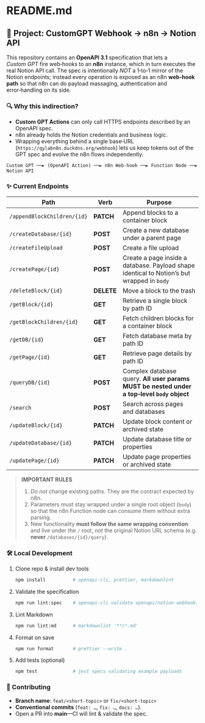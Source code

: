 # README.md

## 📑 Project: CustomGPT Webhook → n8n → Notion API

This repository contains an **OpenAPI 3.1** specification that lets a *Custom GPT* fire web‑hooks to an **n8n** instance, which in turn executes the real Notion API call.
The spec is intentionally *NOT* a 1‑to‑1 mirror of the Notion endpoints; instead every operation is exposed as an n8n **web‑hook path** so that n8n can do payload massaging, authentication and error‑handling on its side.

### 🔍 Why this indirection?

* **Custom GPT Actions** can only call HTTPS endpoints described by an OpenAPI spec.
* n8n already holds the Notion credentials and business logic.
* Wrapping everything behind a single base‑URL (`https://qylabn8n.duckdns.org/webhook`) lets us keep tokens out of the GPT spec and evolve the n8n flows independently.

```
Custom GPT ──► (OpenAPI Action) ──► n8n Web‑hook ──► Function Node ──► Notion API
```

### ✨ Current Endpoints


| Path | Verb | Purpose |
| ----- | ----- | ------- |
| `/appendBlockChildren/{id}` | **PATCH** | Append blocks to a container block |
| `/createDatabase/{id}` | **POST** | Create a new database under a parent page |
| `/createFileUpload` | **POST** | Create a file upload |
| `/createPage/{id}` | **POST** | Create a page inside a database. Payload shape identical to Notion’s but wrapped in `body` |
| `/deleteBlock/{id}` | **DELETE** | Move a block to the trash |
| `/getBlock/{id}` | **GET** | Retrieve a single block by path ID |
| `/getBlockChildren/{id}` | **GET** | Fetch children blocks for a container block |
| `/getDB/{id}` | **GET** | Fetch database meta by path ID |
| `/getPage/{id}` | **GET** | Retrieve page details by path ID |
| `/queryDB/{id}` | **POST** | Complex database query.  **All user params MUST be nested under a top‑level `body` object** |
| `/search` | **POST** | Search across pages and databases |
| `/updateBlock/{id}` | **PATCH** | Update block content or archived state |
| `/updateDatabase/{id}` | **PATCH** | Update database title or properties |
| `/updatePage/{id}` | **PATCH** | Update page properties or archived state |
> **IMPORTANT RULES**
>
> 1. *Do not* change existing paths. They are the contract expected by n8n.
> 2. Parameters must stay wrapped under a single root object (`body`) so that the n8n Function node can consume them without extra parsing.
> 3. New functionality **must follow the same wrapping convention** and live under the `/` root, *not* the original Notion URL schema (e.g. **never** `/databases/{id}/query`).

### 🛠 Local Development

1. Clone repo & install dev tools

   ```bash
   npm install          # openapi-cli, prettier, markdownlint
   ```
2. Validate the specification

   ```bash
   npm run lint:spec    # openapi-cli validate openapi/notion-webhook.json
   ```
3. Lint Markdown

   ```bash
   npm run lint:md      # markdownlint '**/*.md'
   ```
4. Format on save

   ```bash
   npm run format       # prettier --write .
   ```
5. Add tests (optional)

   ```bash
   npm test             # jest specs validating example payloads
   ```

### 🤝 Contributing

* **Branch name**: `feat/<short-topic>` or `fix/<short-topic>`
* **Conventional commits** (`feat: …`, `fix: …`, `docs: …`).
* Open a PR into **main**—CI will lint & validate the spec.
